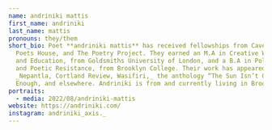 ```yaml
---
name: andriniki mattis
first_name: andriniki
last_name: mattis
pronouns: they/them
short_bio: Poet **andriniki mattis** has received fellowships from Cave Canem,
  Poets House, and The Poetry Project. They earned an M.A in Creative Writing
  and Education, from Goldsmiths University of London, and a B.A in Political
  and Poetic Resistance, from Brooklyn College. Their work has appeared in
  _Nepantla, Cortland Review, Wasifiri,_ the anthology “The Sun Isn’t Out Long
  Enough, and elsewhere. Andriniki is from and currently living in Brooklyn.
portraits:
  - media: 2022/08/andriniki-mattis
website: https://andriniki.com/
instagram: andriniki_axis._
---
```

